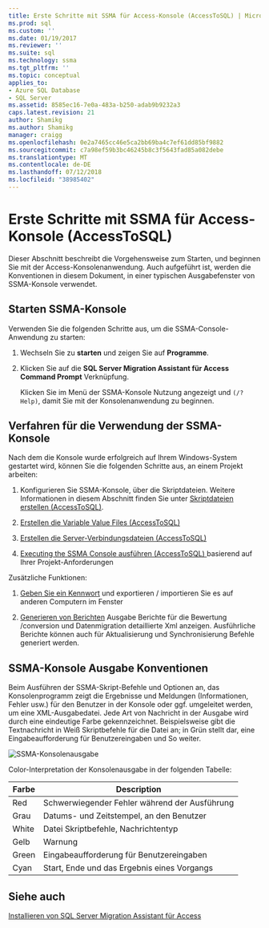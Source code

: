 ```yaml
---
title: Erste Schritte mit SSMA für Access-Konsole (AccessToSQL) | Microsoft-Dokumentation
ms.prod: sql
ms.custom: ''
ms.date: 01/19/2017
ms.reviewer: ''
ms.suite: sql
ms.technology: ssma
ms.tgt_pltfrm: ''
ms.topic: conceptual
applies_to:
- Azure SQL Database
- SQL Server
ms.assetid: 8585ec16-7e0a-483a-b250-adab9b9232a3
caps.latest.revision: 21
author: Shamikg
ms.author: Shamikg
manager: craigg
ms.openlocfilehash: 0e2a7465cc46e5ca2bb69ba4c7ef61dd85bf9882
ms.sourcegitcommit: c7a98ef59b3bc46245b8c3f5643fad85a082debe
ms.translationtype: MT
ms.contentlocale: de-DE
ms.lasthandoff: 07/12/2018
ms.locfileid: "38985402"
---
```

# <a name="getting-started-with-ssma-for-access-console-accesstosql"></a>Erste Schritte mit SSMA für Access-Konsole (AccessToSQL)
Dieser Abschnitt beschreibt die Vorgehensweise zum Starten, und beginnen Sie mit der Access-Konsolenanwendung. Auch aufgeführt ist, werden die Konventionen in diesem Dokument, in einer typischen Ausgabefenster von SSMA-Konsole verwendet.  
  
## <a name="launching-ssma-console"></a>Starten SSMA-Konsole  
Verwenden Sie die folgenden Schritte aus, um die SSMA-Console-Anwendung zu starten:  
  
1.  Wechseln Sie zu **starten** und zeigen Sie auf **Programme**.  
  
2.  Klicken Sie auf die **SQL Server Migration Assistant für Access Command Prompt** Verknüpfung.  
  
    Klicken Sie im Menü der SSMA-Konsole Nutzung angezeigt und `(/? Help)`, damit Sie mit der Konsolenanwendung zu beginnen.  
  
## <a name="procedure-for-using-the-ssma-console"></a>Verfahren für die Verwendung der SSMA-Konsole  
Nach dem die Konsole wurde erfolgreich auf Ihrem Windows-System gestartet wird, können Sie die folgenden Schritte aus, an einem Projekt arbeiten:  
  
1.  Konfigurieren Sie SSMA-Konsole, über die Skriptdateien. Weitere Informationen in diesem Abschnitt finden Sie unter [Skriptdateien erstellen &#40;AccessToSQL&#41;](../../ssma/access/creating-script-files-accesstosql.md).  
  
2.  [Erstellen die Variable Value Files &#40;AccessToSQL&#41;](../../ssma/access/creating-variable-value-files-accesstosql.md)  
  
3.  [Erstellen die Server-Verbindungsdateien &#40;AccessToSQL&#41;](../../ssma/access/creating-the-server-connection-files-accesstosql.md)  
  
4.  [Executing the SSMA Console ausführen &#40;AccessToSQL&#41; ](../../ssma/access/executing-the-ssma-console-accesstosql.md) basierend auf Ihrer Projekt-Anforderungen  
  
Zusätzliche Funktionen:  
  
1.  [Geben Sie ein Kennwort](http://msdn.microsoft.com/b099d0f9-dd37-4c87-8b6f-ed0177881ea4) und exportieren / importieren Sie es auf anderen Computern im Fenster  
  
2.  [Generieren von Berichten](http://msdn.microsoft.com/abb4264a-622e-4215-af5b-14e309b8a399) Ausgabe Berichte für die Bewertung /conversion und Datenmigration detaillierte Xml anzeigen. Ausführliche Berichte können auch für Aktualisierung und Synchronisierung Befehle generiert werden.  
  
## <a name="ssma-console-output-conventions"></a>SSMA-Konsole Ausgabe Konventionen  
Beim Ausführen der SSMA-Skript-Befehle und Optionen an, das Konsolenprogramm zeigt die Ergebnisse und Meldungen (Informationen, Fehler usw.) für den Benutzer in der Konsole oder ggf. umgeleitet werden, um eine XML-Ausgabedatei. Jede Art von Nachricht in der Ausgabe wird durch eine eindeutige Farbe gekennzeichnet. Beispielsweise gibt die Textnachricht in Weiß Skriptbefehle für die Datei an; in Grün stellt dar, eine Eingabeaufforderung für Benutzereingaben und So weiter.  
  
![SSMA-Konsolenausgabe](../../ssma/access/media/ssmaconsoleoutput.jpg "SSMA-Konsolenausgabe")  
  
Color-Interpretation der Konsolenausgabe in der folgenden Tabelle:  
  
|Farbe|Description|  
|---------|---------------|  
|Red|Schwerwiegender Fehler während der Ausführung|  
|Grau|Datums- und Zeitstempel, an den Benutzer|  
|White|Datei Skriptbefehle, Nachrichtentyp|  
|Gelb|Warnung|  
|Green|Eingabeaufforderung für Benutzereingaben|  
|Cyan|Start, Ende und das Ergebnis eines Vorgangs|  
  
## <a name="see-also"></a>Siehe auch  
[Installieren von SQL Server Migration Assistant für Access](http://msdn.microsoft.com/dd50eebd-75df-4e0d-8c4d-88b511aae4c7)  
  
